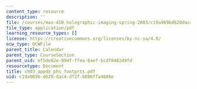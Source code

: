 ```yaml
---
content_type: resource
description: ''
file: /courses/mas-450-holographic-imaging-spring-2003/c19a969bd620dac4df2fb086ffa4686e_ch03_appdx_phs_footprts.pdf
file_type: application/pdf
learning_resource_types: []
license: https://creativecommons.org/licenses/by-nc-sa/4.0/
ocw_type: OCWFile
parent_title: Calendar
parent_type: CourseSection
parent_uid: ef5de82e-994f-ffea-6aef-bcdf048249fd
resourcetype: Document
title: ch03_appdx_phs_footprts.pdf
uid: c19a969b-d620-dac4-df2f-b086ffa4686e
---
```

